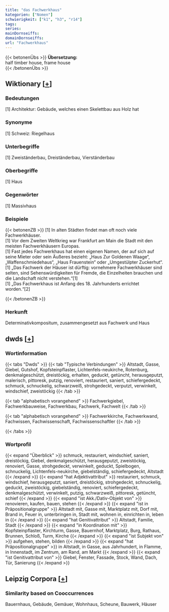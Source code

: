 ```yaml
---
title: "das Fachwerkhaus"
kategorien: ["Nomen"]
schwierigkeit: ["k1", "h3", "r14"]
tags:
series:
mainDornseiffs:
domainDornseiffs:
url: "Fachwerkhaus"
---
```


{{< betonenÜbs >}}
**Übersetzung:**  
half timber  house, frame house  
{{< /betonenÜbs >}}

## Wiktionary [[+](https://de.wiktionary.org/wiki/Fachwerkhaus)]

### Bedeutungen
[1] Architektur: Gebäude, welches einen Skelettbau aus Holz hat  

### Synonyme
[1] Schweiz: Riegelhaus  

### Unterbegriffe
[1] Zweiständerbau, Dreiständerbau, Vierständerbau  

### Oberbegriffe
[1] Haus  

### Gegenwörter
[1] Massivhaus  

### Beispiele
{{< betonenZB >}}
[1] In alten Städten findet man oft noch viele Fachwerkhäuser.  
[1] Vor dem Zweiten Weltkrieg war Frankfurt am Main die Stadt mit den meisten Fachwerkhäusern Europas.  
[1] Fast jedes Fachwerkhaus hat einen eigenen Namen, der auf sich auf seine Mieter oder sein Äußeres bezieht: „Haus Zur Goldenen Waage“, „Waffenschmiedehaus“, „Haus Frauenstein“ oder „Umgestülpter Zuckerhut“.  
[1] „Das Fachwerk der Häuser ist dürftig: vornehmere Fachwerkhäuser sind selten, sind Sehenswürdigkeiten für Fremde, die Einzelheiten brauchen und die Landschaft nicht verstehen.“[1]  
[1] „Das Fachwerkhaus ist Anfang des 18. Jahrhunderts errichtet worden.“[2]  

{{< /betonenZB >}}
### Herkunft
Determinativkompositum, zusammengesetzt aus Fachwerk und Haus  



## dwds [[+](https://www.dwds.de/wb/Fachwerkhaus)]

### Wortinformation
{{< tabs "Dwds" >}}
{{< tab "Typische Verbindungen" >}}
Altstadt, Gasse, Giebel, Gutshof, Kopfsteinpflaster, Lichtenfels-neukirche, Rotenburg, denkmalgeschützt, dreistöckig, erhalten, geduckt, getüncht, herausgeputzt, malerisch, pittoresk, putzig, renoviert, restauriert, saniert, schiefergedeckt, schmuck, schnuckelig, schwarzweiß, strohgedeckt, verputzt, verwinkelt, windschief, zweistöckig
{{< /tab >}}

{{< tab "alphabetisch vorangehend" >}}
Fachwerkgiebel, Fachwerkbauweise, Fachwerkbau, Fachwerk, Fachwelt
{{< /tab >}}

{{< tab "alphabetisch vorangehend" >}}
Fachwerkkirche, Fachwerkwand, Fachwissen, Fachwissenschaft, Fachwissenschaftler
{{< /tab >}}

{{< /tabs >}}

### Wortprofil
{{< expand "Überblick" >}} schmuck, restauriert, windschief, saniert, dreistöckig, Giebel, denkmalgeschützt, herausgeputzt, zweistöckig, renoviert, Gasse, strohgedeckt, verwinkelt, geduckt, Spielbogen, schnuckelig, Lichtenfels-neukirche, giebelständig, schiefergedeckt, Altstadt {{< /expand >}}
{{< expand "hat Adjektivattribut" >}} restauriert, schmuck, windschief, herausgeputzt, saniert, dreistöckig, strohgedeckt, schnuckelig, geduckt, zweistöckig, giebelständig, renoviert, schiefergedeckt, denkmalgeschützt, verwinkelt, putzig, schwarzweiß, pittoresk, getüncht, schief {{< /expand >}}
{{< expand "ist Akk./Dativ-Objekt von" >}} renovieren, kaufen, bauen, stehen {{< /expand >}}
{{< expand "ist in Präpositionalgruppe" >}} Altstadt mit, Gasse mit, Marktplatz mit, Dorf mit, Brand in, Feuer in, unterbringen in, Stadt mit, wohnen in, einrichten in, leben in {{< /expand >}}
{{< expand "hat Genitivattribut" >}} Altstadt, Familie, Stadt {{< /expand >}}
{{< expand "in Koordination mit" >}} Kopfsteinpflaster, Kirchturm, Gasse, Bauernhof, Marktplatz, Burg, Rathaus, Brunnen, Schloß, Turm, Kirche {{< /expand >}}
{{< expand "ist Subjekt von" >}} aufgehen, stehen, bilden {{< /expand >}}
{{< expand "hat Präpositionalgruppe" >}} in Altstadt, in Gasse, aus Jahrhundert, in Flamme, in Innenstadt, im Zentrum, am Rand, am Markt {{< /expand >}}
{{< expand "ist Genitivattribut von" >}} Giebel, Fenster, Fassade, Stock, Wand, Dach, Tür, Sanierung {{< /expand >}}

## Leipzig Corpora [[+](https://corpora.uni-leipzig.de/en/res?word=Fachwerkhaus&corpusId=deu_newscrawl-public_2018)]


### Similarity based on Cooccurrences
Bauernhaus, Gebäude, Gemäuer, Wohnhaus, Scheune, Bauwerk, Häuser

